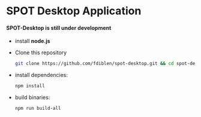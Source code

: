 # SPOT Desktop Application

#### **SPOT-Desktop is still under development**

* install **node.js**

* Clone this repository
  ```bash
  git clone https://github.com/fdiblen/spot-desktop.git && cd spot-desktop
  ```

* install dependencies:
  ```bash
  npm install
  ```

* build binaries:
  ```bash
  npm run build-all
  ```
